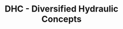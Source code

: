 ---
title: "DHC - Diversified Hydraulic Concepts"
url: /cottage-grove/dhc-diversified-hydraulic-concepts/
shop: Baustoffe
---